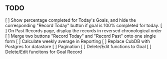 ## TODO

[ ] Show percentage completed for Today's Goals, and hide the corresponding "Record Today" button if goal is 100% completed for today.
[ ] On Past Records page, display the records in reversed chronological order
[ ] Merge two buttons "Record Today" and "Record Past" onto one single form
[ ] Calculate weekly average in Reporting
[ ] Replace CubDB with Postgres for datastore 
[ ] Pagination
[ ] Delete/Edit functions to Goal
[ ] Delete/Edit funcitons for Goal Record 